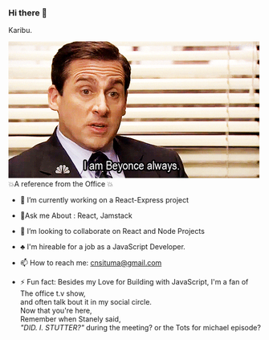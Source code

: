 ### Hi there 👋
Karibu. 

![claragithub](https://github.com/CSituma/CSituma/blob/main/giphy.gif)
💥A reference from the Office 💥



- 🔭 I’m currently working on a React-Express project

- 🌱Ask me About : React, Jamstack

- 👯 I’m looking to collaborate on React and Node Projects

- ♣️ I'm hireable for a job as a JavaScript Developer.

- 📫 How to reach me: cnsituma@gmail.com

- ⚡ Fun fact: Besides my Love for Building with JavaScript, 
     I'm a fan of The office t.v show, <br>
    and often talk bout it in my social circle.
    <br>
    Now that you're here,
    <br>
     Remember when Stanely said,<br>
     *"DID. I. STUTTER?"*  during the meeting?
     or the Tots for michael episode? 
     
